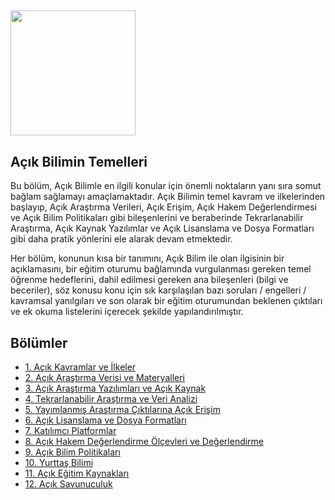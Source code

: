 ## <img src="/Images/Icons/open_science.png" width="200" height="200" />
## Açık Bilimin Temelleri

Bu bölüm, Açık Bilimle en ilgili konular için önemli noktaların yanı sıra somut bağlam sağlamayı amaçlamaktadır. Açık Bilimin temel kavram ve ilkelerinden başlayıp, Açık Araştırma Verileri, Açık Erişim, Açık Hakem Değerlendirmesi ve Açık Bilim Politikaları gibi bileşenlerini ve beraberinde Tekrarlanabilir Araştırma, Açık Kaynak Yazılımlar ve Açık Lisanslama ve Dosya Formatları gibi daha pratik yönlerini ele alarak devam etmektedir.

Her bölüm, konunun kısa bir tanımını, Açık Bilim ile olan ilgisinin bir açıklamasını, bir eğitim oturumu bağlamında vurgulanması gereken temel öğrenme hedeflerini, dahil edilmesi gereken ana bileşenleri \(bilgi ve beceriler\), söz konusu konu için sık karşılaşılan bazı soruları / engelleri / kavramsal yanılgıları ve son olarak bir eğitim oturumundan beklenen çıktıları ve ek okuma listelerini içerecek şekilde yapılandırılmıştır.

## Bölümler

* [1. Açık Kavramlar ve İlkeler](https://github.com/Open-Science-Training-Handbook/-Open-Science-TrainingHandbook_TUR/blob/master/02OpenScienceBasics/01OpenConceptsAndPrinciples.md)
* [2. Açık Araştırma Verisi ve Materyalleri](https://github.com/Open-Science-Training-Handbook/-Open-Science-TrainingHandbook_TUR/blob/master/02OpenScienceBasics/02OpenResearchDataAndMaterials.md)
* [3. Açık Araştırma Yazılımları ve Açık Kaynak](https://github.com/Open-Science-Training-Handbook/-Open-Science-TrainingHandbook_TUR/blob/master/02OpenScienceBasics/03OpenResearchSoftwareAndOpenSource.md)
* [4. Tekrarlanabilir Araştırma ve Veri Analizi](https://github.com/Open-Science-Training-Handbook/-Open-Science-TrainingHandbook_TUR/blob/master/02OpenScienceBasics/04ReproducibleResearchAndDataAnalysis.md)
* [5. Yayımlanmış Araştırma Çıktılarına Açık Erişim](https://github.com/Open-Science-Training-Handbook/-Open-Science-TrainingHandbook_TUR/blob/master/02OpenScienceBasics/05OpenAccessToPublishedResearchResults.md)
* [6. Açık Lisanslama ve Dosya Formatları](https://github.com/Open-Science-Training-Handbook/-Open-Science-TrainingHandbook_TUR/blob/master/02OpenScienceBasics/06OpenLicensingAndFileFormats.md)
* [7. Katılımcı Platformlar](https://github.com/Open-Science-Training-Handbook/-Open-Science-TrainingHandbook_TUR/blob/master/02OpenScienceBasics/07CollaborativePlatforms.md)
* [8. Açık Hakem Değerlendirme Ölçevleri ve Değerlendirme](https://github.com/Open-Science-Training-Handbook/-Open-Science-TrainingHandbook_TUR/blob/master/02OpenScienceBasics/08OpenPeerReviewMetricsAndEvaluation.md)
* [9. Açık Bilim Politikaları](https://github.com/Open-Science-Training-Handbook/-Open-Science-TrainingHandbook_TUR/blob/master/02OpenScienceBasics/09OpenSciencePolicies.md)
* [10. Yurttaş Bilimi](https://github.com/Open-Science-Training-Handbook/-Open-Science-TrainingHandbook_TUR/blob/master/02OpenScienceBasics/10CitizenScience.md)
* [11. Açık Eğitim Kaynakları](https://github.com/Open-Science-Training-Handbook/-Open-Science-TrainingHandbook_TUR/blob/master/02OpenScienceBasics/11OpenEducationalResources.md)
* [12. Açık Savunuculuk](https://github.com/Open-Science-Training-Handbook/-Open-Science-TrainingHandbook_TUR/blob/master/02OpenScienceBasics/12OpenAdvocacy.md)

